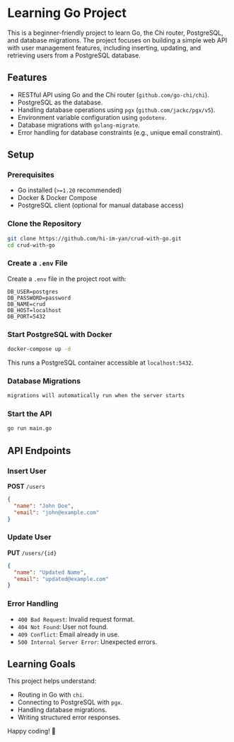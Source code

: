 # Learning Go Project

This is a beginner-friendly project to learn Go, the Chi router, PostgreSQL, and database migrations. The project focuses on building a simple web API with user management features, including inserting, updating, and retrieving users from a PostgreSQL database.

## Features
- RESTful API using Go and the Chi router (`github.com/go-chi/chi`).
- PostgreSQL as the database.
- Handling database operations using `pgx` (`github.com/jackc/pgx/v5`).
- Environment variable configuration using `godotenv`.
- Database migrations with `golang-migrate`.
- Error handling for database constraints (e.g., unique email constraint).

## Setup
### Prerequisites
- Go installed (`>=1.20` recommended)
- Docker & Docker Compose
- PostgreSQL client (optional for manual database access)

### Clone the Repository
```sh
git clone https://github.com/hi-im-yan/crud-with-go.git
cd crud-with-go
```

### Create a `.env` File
Create a `.env` file in the project root with:
```
DB_USER=postgres
DB_PASSWORD=password
DB_NAME=crud
DB_HOST=localhost
DB_PORT=5432
```

### Start PostgreSQL with Docker
```sh
docker-compose up -d
```
This runs a PostgreSQL container accessible at `localhost:5432`.

### Database Migrations
```sh
migrations will automatically run when the server starts
```

### Start the API
```sh
go run main.go
```

## API Endpoints
### Insert User
**POST** `/users`
```json
{
  "name": "John Doe",
  "email": "john@example.com"
}
```

### Update User
**PUT** `/users/{id}`
```json
{
  "name": "Updated Name",
  "email": "updated@example.com"
}
```

### Error Handling
- `400 Bad Request`: Invalid request format.
- `404 Not Found`: User not found.
- `409 Conflict`: Email already in use.
- `500 Internal Server Error`: Unexpected errors.

## Learning Goals
This project helps understand:
- Routing in Go with `chi`.
- Connecting to PostgreSQL with `pgx`.
- Handling database migrations.
- Writing structured error responses.

Happy coding! 🚀

